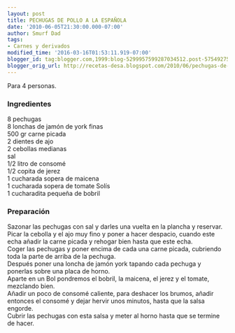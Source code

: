 ```yaml
---
layout: post
title: PECHUGAS DE POLLO A LA ESPAÑOLA
date: '2010-06-05T21:30:00.000-07:00'
author: Smurf Dad
tags:
- Carnes y derivados
modified_time: '2016-03-16T01:53:11.919-07:00'
blogger_id: tag:blogger.com,1999:blog-5299957599287034512.post-5754927562004300791
blogger_orig_url: http://recetas-desa.blogspot.com/2010/06/pechugas-de-pollo-la-espanola.html
---
```


Para 4 personas.<br><h3>Ingredientes</h3><p>8 pechugas<br/>8 lonchas de jam&oacute;n de york finas<br/>500 gr carne picada<br/>2 dientes de ajo<br/>2 cebollas medianas<br/>sal<br/>1/2 litro de consom&eacute;<br/>1/2 copita de jerez<br/>1 cucharada sopera de maicena<br/>1 cucharada sopera de tomate Sol&iacute;s<br/>1 cucharadita peque&ntilde;a de bobril<br/></p><h3>Preparaci&oacute;n</h3><p>Sazonar las pechugas con sal y darles una vuelta en la plancha y reservar.<br/>Picar la cebolla y el ajo muy fino y poner a hacer despacio, cuando este echa a&ntilde;adir la carne picada y rehogar bien hasta que este echa.<br/>Coger las pechugas y poner encima de cada una carne picada, cubriendo toda la parte de arriba de la pechuga.<br/>Despu&eacute;s poner una loncha de jam&oacute;n york tapando cada pechuga y ponerlas sobre una placa de horno.<br/>Aparte en un Bol pondremos el bobril, la maicena, el jerez y el tomate, mezclando bien.<br/>A&ntilde;adir un poco de consom&eacute; caliente, para deshacer los brumos, a&ntilde;adir entonces el consom&eacute; y dejar hervir unos minutos, hasta que la salsa engorde.<br/>Cubrir las pechugas con esta salsa y meter al horno hasta que se termine de hacer.<br/></p>